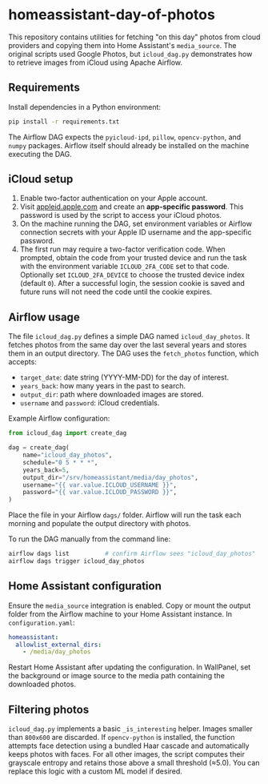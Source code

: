 # homeassistant-day-of-photos

This repository contains utilities for fetching "on this day" photos from
cloud providers and copying them into Home Assistant's `media_source`. The
original scripts used Google Photos, but `icloud_dag.py` demonstrates how to
retrieve images from iCloud using Apache Airflow.

## Requirements

Install dependencies in a Python environment:

```bash
pip install -r requirements.txt
```

The Airflow DAG expects the `pyicloud-ipd`, `pillow`, `opencv-python`, and
`numpy` packages. Airflow itself should already be installed on the machine
executing the DAG.

## iCloud setup

1. Enable two-factor authentication on your Apple account.
2. Visit [appleid.apple.com](https://appleid.apple.com/) and create an
   **app-specific password**. This password is used by the script to access
your iCloud photos.
3. On the machine running the DAG, set environment variables or Airflow
   connection secrets with your Apple ID username and the app-specific
   password.
4. The first run may require a two-factor verification code. When prompted,
   obtain the code from your trusted device and run the task with the
   environment variable `ICLOUD_2FA_CODE` set to that code. Optionally set
   `ICLOUD_2FA_DEVICE` to choose the trusted device index (default `0`). After a
   successful login, the session cookie is saved and future runs will not need
   the code until the cookie expires.

## Airflow usage

The file `icloud_dag.py` defines a simple DAG named `icloud_day_photos`. It
fetches photos from the same day over the last several years and stores them in
an output directory. The DAG uses the `fetch_photos` function, which accepts:

- `target_date`: date string (YYYY-MM-DD) for the day of interest.
- `years_back`: how many years in the past to search.
- `output_dir`: path where downloaded images are stored.
- `username` and `password`: iCloud credentials.

Example Airflow configuration:

```python
from icloud_dag import create_dag

dag = create_dag(
    name="icloud_day_photos",
    schedule="0 5 * * *",
    years_back=5,
    output_dir="/srv/homeassistant/media/day_photos",
    username="{{ var.value.ICLOUD_USERNAME }}",
    password="{{ var.value.ICLOUD_PASSWORD }}",
)
```

Place the file in your Airflow `dags/` folder. Airflow will run the task each
morning and populate the output directory with photos.

To run the DAG manually from the command line:

```bash
airflow dags list          # confirm Airflow sees "icloud_day_photos"
airflow dags trigger icloud_day_photos
```

## Home Assistant configuration

Ensure the `media_source` integration is enabled. Copy or mount the output
folder from the Airflow machine to your Home Assistant instance. In `configuration.yaml`:

```yaml
homeassistant:
  allowlist_external_dirs:
    - /media/day_photos
```

Restart Home Assistant after updating the configuration. In WallPanel, set the
background or image source to the media path containing the downloaded photos.

## Filtering photos

`icloud_dag.py` implements a basic `_is_interesting` helper. Images smaller than
`800x600` are discarded. If `opencv-python` is installed, the function attempts
face detection using a bundled Haar cascade and automatically keeps photos with
faces. For all other images, the script computes their grayscale entropy and
retains those above a small threshold (≈5.0). You can replace this logic with a
custom ML model if desired.
